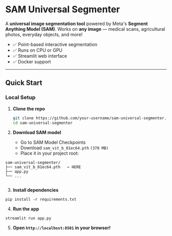 #  SAM Universal Segmenter


A **universal image segmentation tool** powered by Meta's **Segment Anything Model (SAM)**. Works on **any image** — medical scans, agricultural photos, everyday objects, and more!

- ✅ Point-based interactive segmentation
- ✅ Runs on CPU or GPU
- ✅ Streamlit web interface
- ✅ Docker support


---

##  Quick Start

### Local Setup 

1. **Clone the repo**
   ```bash
   git clone https://github.com/your-username/sam-universal-segmenter.git
   cd sam-universal-segmenter 
   ```
   
2. **Download SAM model** 

    - Go to SAM Model Checkpoints 
    - Download `sam_vit_b_01ec64.pth` `(370 MB)`
    - Place it in your project root:
```
sam-universal-segmenter/
├── sam_vit_b_01ec64.pth   ← HERE
├── app.py
└── ...
   
```
3. **Install dependencies**

`pip install -r requirements.txt`

4. **Run the app**

`streamlit run app.py`

5. **Open `http://localhost:8501` in your browser!**
